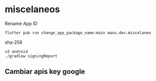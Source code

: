 # miscelaneos

Rename App ID

```
flutter pub run change_app_package_name:main manu.dev.miscelaneo
```

sha-256

```
cd android
./gradlew signingReport
```

## Cambiar apis key google